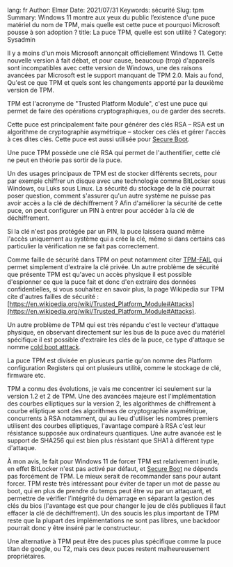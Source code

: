 lang: fr
Author: Elmar
Date: 2021/07/31
Keywords: sécurité
Slug: tpm
Summary: Windows 11 montre aux yeux du public l’existence d'une puce matériel du nom de TPM, mais quelle est cette puce et pourquoi Microsoft pousse à son adoption ?
title: La puce TPM, quelle est son utilité ?
Category: Sysadmin

Il y a moins d'un mois Microsoft annonçait officiellement Windows 11. Cette nouvelle version à fait débat, et pour cause, beaucoup (trop) d'appareils sont incompatibles avec cette version de Windows, une des raisons avancées par Microsoft est le support manquant de TPM 2.0. Mais au fond, Qu'est ce que TPM et quels sont les changements apporté par la deuxième version de TPM.

TPM est l'acronyme de "Trusted Platform Module", c'est une puce qui permet de faire des opérations cryptographiques, ou de garder des secrets.

Cette puce est principalement faite pour générer des clés RSA – RSA est un algorithme de cryptographie asymétrique – stocker ces clés et gérer l'accès à ces dites clés. Cette puce est aussi utilisée pour [Secure Boot](https://ilearned.eu.org/secure_boot.html).

Une puce TPM possède une clé RSA qui permet de l'authentifier, cette clé ne peut en théorie pas sortir de la puce.

Un des usages principaux de TPM est de stocker différents secrets, pour par exemple chiffrer un disque avec une technologie comme BitLocker sous Windows, ou Luks sous Linux. La sécurité du stockage de la clé pourrait poser question, comment s'assurer qu'un autre système ne puisse pas avoir accès a la clé de déchiffrement ? Afin d'améliorer la sécurité de cette puce, on peut configurer un PIN à entrer pour accéder à la clé de déchiffrement.

Si la clé n'est pas protégée par un PIN, la puce laissera quand même l'accès uniquement au système qui a crée la clé, même si dans certains cas particulier la vérification ne se fait pas correctement.

Comme faille de sécurité dans TPM on peut notamment citer [TPM-FAIL](https://tpm.fail) qui permet simplement d'extraire la clé privée. Un autre problème de sécurité que présente TPM est qu'avec un accès physique il est possible d'espionner ce que la puce fait et donc d'en extraire des données confidentielles, si vous souhaitez en savoir plus, la page Wikipedia sur TPM cite d'autres failles de sécurité : [https://en.wikipedia.org/wiki/Trusted_Platform_Module#Attacks](https://en.wikipedia.org/wiki/Trusted_Platform_Module#Attacks).

Un autre problème de TPM qui est très répandu c'est le vecteur d'attaque physique, en observant directement sur les bus de la puce avec du matériel spécifique il est possible d'extraire les clés de la puce, ce type d'attaque se nomme [cold boot atttack](https://en.wikipedia.org/wiki/Cold_boot_attack).

La puce TPM est divisée en plusieurs partie qu'on nomme des Platform configuration Registers qui ont plusieurs utilité, comme le stockage de clé, firmware etc.

TPM a connu des évolutions, je vais me concentrer ici seulement sur la version 1.2 et 2 de TPM. Une des avancées majeure est l'implémentation des courbes elliptiques sur la version 2, les algorithmes de chiffrement à courbe elliptique sont des algorithmes de cryptographie asymétrique, concurrents à RSA
notamment, qui au lieu d'utiliser les nombres premiers utilisent des courbes elliptiques, l'avantage comparé à RSA c'est leur résistance supposée aux ordinateurs quantiques. Une autre avancée est le support de SHA256 qui est bien plus résistant que SHA1 à différent type d'attaque.

À mon avis, le fait pour Windows 11 de forcer TPM est relativement inutile, en effet BitLocker n'est pas activé par défaut, et [Secure Boot](https://ilearned.eu.org/secure_boot.html) ne dépends pas forcément de TPM. Le mieux serait de recommander sans pour autant forcer. TPM reste très intéressant pour éviter de taper un mot de passe au boot, qui en plus de prendre du temps peut être vu par un attaquant, et permettre de vérifier l’intégrité du démarrage en séparant la gestion des clés du bios (l'avantage est que pour changer le jeu de clés publiques il faut effacer la clé de déchiffrement). Un des soucis les plus important de TPM reste que la plupart des implémentations ne sont pas libres, une backdoor pourrait donc y être inséré par le constructeur.

Une alternative à TPM peut être des puces plus spécifique comme la puce titan de google, ou T2, mais ces deux puces restent malheureusement propriétaires.
